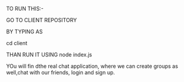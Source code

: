TO RUN THIS:-


GO TO CLIENT REPOSITORY 

BY TYPING AS 

cd client

THAN 
RUN IT USING
node index.js 

YOu will fin dthe real chat application, where we can create groups as well,chat with our friends, login and sign up.

